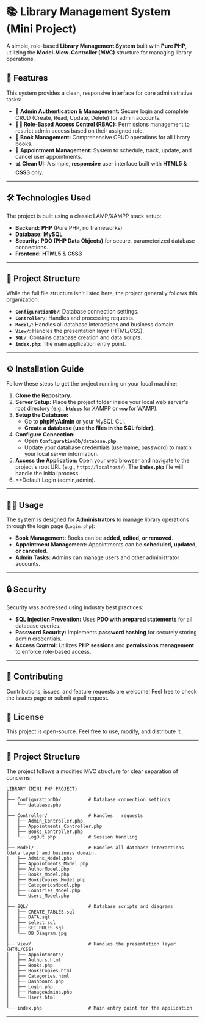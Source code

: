 # 📚 Library Management System (Mini Project)

A simple, role-based **Library Management System** built with **Pure PHP**, utilizing the **Model-View-Controller (MVC)** structure for managing library operations.

## 🚀 Features

This system provides a clean, responsive interface for core administrative tasks:

* **🔐 Admin Authentication & Management:** Secure login and complete CRUD (Create, Read, Update, Delete) for admin accounts.
* **👨‍💻 Role-Based Access Control (RBAC):** Permissions management to restrict admin access based on their assigned role.
* **📖 Book Management:** Comprehensive CRUD operations for all library books.
* **📅 Appointment Management:** System to schedule, track, update, and cancel user appointments.
* **📊 Clean UI:** A simple, **responsive** user interface built with **HTML5 & CSS3** only.

---

## 🛠️ Technologies Used

The project is built using a classic LAMP/XAMPP stack setup:

* **Backend:** **PHP** (Pure PHP, no frameworks)
* **Database:** **MySQL**
* **Security:** **PDO (PHP Data Objects)** for secure, parameterized database connections.
* **Frontend:** **HTML5** & **CSS3**

---

## 📂 Project Structure

While the full file structure isn't listed here, the project generally follows this organization:

* **`ConfigurationDb/`**: Database connection settings.
* **`Controller/`**: Handles and processing requests.
* **`Model/`**: Handles all database interactions and business domain.
* **`View/`**: Handles the presentation layer (HTML/CSS).
* **`SQL/`**: Contains database creation and data scripts.
* **`index.php`**: The main application entry point.

---

## ⚙️ Installation Guide

Follow these steps to get the project running on your local machine:

1.  **Clone the Repository.**
2.  **Server Setup:** Place the project folder inside your local web server's root directory (e.g., **`htdocs`** for XAMPP or **`www`** for WAMP).
3.  **Setup the Database:**
    * Go to **phpMyAdmin** or your MySQL CLI.
    * **Create a database (use the files in the SQL folder).**
4.  **Configure Connection:**
    * Open **`ConfigurationDb/database.php`**.
    * Update your database credentials (username, password) to match your local server information.
5.  **Access the Application:** Open your web browser and navigate to the project's root URL (e.g., `http://localhost/`). The **`index.php`** file will handle the initial process.
6.  **Default Login (admin,admin).

---

## 👨‍💻 Usage

The system is designed for **Administrators** to manage library operations through the login page (`Login.php`):

* **Book Management:** Books can be **added, edited, or removed**.
* **Appointment Management:** Appointments can be **scheduled, updated, or canceled**.
* **Admin Tasks:** Admins can manage users and other administrator accounts.

---

## 🔒 Security

Security was addressed using industry best practices:

* **SQL Injection Prevention:** Uses **PDO with prepared statements** for all database queries.
* **Password Security:** Implements **password hashing** for securely storing admin credentials.
* **Access Control:** Utilizes **PHP sessions** and **permissions management** to enforce role-based access.

---

## 🤝 Contributing

Contributions, issues, and feature requests are welcome! Feel free to check the issues page or submit a pull request.

## 📜 License

This project is open-source. Feel free to use, modify, and distribute it.

-----

## 📂 Project Structure

The project follows a modified MVC structure for clear separation of concerns:

```
LIBRARY (MINI PHP PROJECT)
│
├── ConfigurationDb/          # Database connection settings
│   └── database.php
│
├── Controller/               # Handles   requests
│   ├── Admin_Controller.php
│   ├── Appointments_Controller.php
│   ├── Books_Controller.php
│   └── LogOut.php            # Session handling
│
├── Model/                    # Handles all database interactions (data layer) and business domain.
│   ├── Admins_Model.php
│   ├── Appointments_Model.php
│   ├── AuthorModel.php
│   ├── Books_Model.php
│   ├── BooksCopies_Model.php
│   ├── CategoriesModel.php
│   ├── Countries_Model.php
│   └── Users_Model.php
│
├── SQL/                      # Database scripts and diagrams
│   ├── CREATE_TABLES.sql
│   ├── DATA.sql
│   ├── select.sql
│   ├── SET_RULES.sql
│   └── DB_Diagram.jpg
│
├── View/                     # Handles the presentation layer (HTML/CSS)
│   ├── Appointments/
│   ├── Authors.html
│   ├── Books.php
│   ├── BooksCopies.html
│   ├── Categories.html
│   ├── Dashboard.php
│   ├── Login.php
│   ├── ManageAdmins.php
│   └── Users.html
│
└── index.php                 # Main entry point for the application
```

-----
